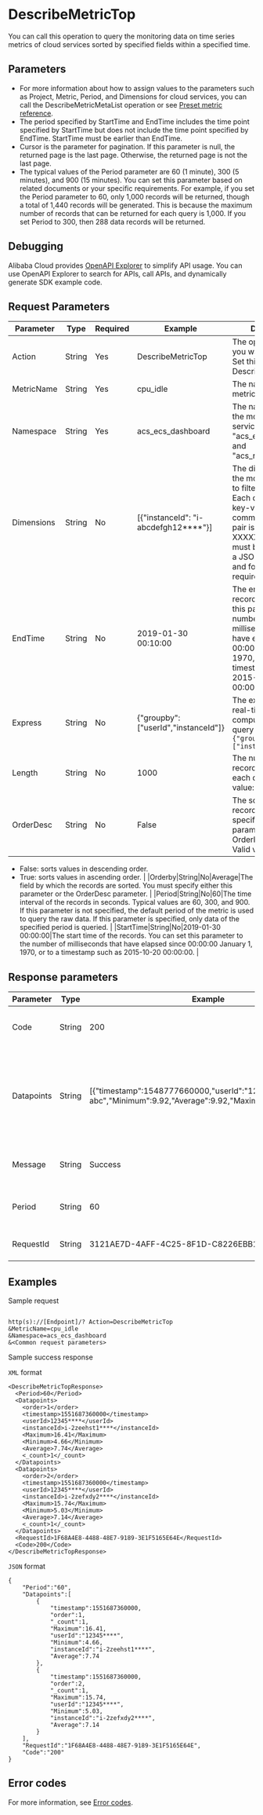 # DescribeMetricTop

You can call this operation to query the monitoring data on time series metrics of cloud services sorted by specified fields within a specified time.

## Parameters

-   For more information about how to assign values to the parameters such as Project, Metric, Period, and Dimensions for cloud services, you can call the DescribeMetricMetaList operation or see [Preset metric reference](~~28619~~).
-   The period specified by StartTime and EndTime includes the time point specified by StartTime but does not include the time point specified by EndTime. StartTime must be earlier than EndTime.
-   Cursor is the parameter for pagination. If this parameter is null, the returned page is the last page. Otherwise, the returned page is not the last page.
-   The typical values of the Period parameter are 60 \(1 minute\), 300 \(5 minutes\), and 900 \(15 minutes\). You can set this parameter based on related documents or your specific requirements. For example, if you set the Period parameter to 60, only 1,000 records will be returned, though a total of 1,440 records will be generated. This is because the maximum number of records that can be returned for each query is 1,000. If you set Period to 300, then 288 data records will be returned.

## Debugging

Alibaba Cloud provides [OpenAPI Explorer](https://api.aliyun.com/#product=Cms&api=DescribeMetricTop) to simplify API usage. You can use OpenAPI Explorer to search for APIs, call APIs, and dynamically generate SDK example code.

## Request Parameters

|Parameter|Type|Required|Example|Description|
|---------|----|--------|-------|-----------|
|Action|String|Yes|DescribeMetricTop|The operation that you want to perform. Set this parameter to DescribeMetricTop. |
|MetricName|String|Yes|cpu\_idle|The name of the metric. |
|Namespace|String|Yes|acs\_ecs\_dashboard|The namespace of the monitored service, for example, "acs\_ecs\_dashboard" and "acs\_rds\_dashboard". |
|Dimensions|String|No|\[\{"instanceId": "i-abcdefgh12\*\*\*\*"\}\]|The dimensions of the monitored metrics to filter the records. Each dimension is a key-value pair. The common key-value pair is instanceId: XXXXXX. Dimensions must be organized in a JSON array string, and follow the required order. |
|EndTime|String|No|2019-01-30 00:10:00|The end time of the records. You can set this parameter to the number of milliseconds that have elapsed since 00:00:00 January 1, 1970, or to a timestamp such as 2015-10-20 00:00:00. |
|Express|String|No|\{"groupby":\["userId","instanceId"\]\}|The expression for real-time computation on the query results, such as `{"groupby":["instanceId"]}` |
|Length|String|No|1000|The number of records returned by each query. Default value: 1000. |
|OrderDesc|String|No|False|The sorting order of records. You must specify either this parameter or the Orderby parameter. Valid values:

 -   False: sorts values in descending order.
-   True: sorts values in ascending order. |
|Orderby|String|No|Average|The field by which the records are sorted. You must specify either this parameter or the OrderDesc parameter. |
|Period|String|No|60|The time interval of the records in seconds. Typical values are 60, 300, and 900. If this parameter is not specified, the default period of the metric is used to query the raw data. If this parameter is specified, only data of the specified period is queried. |
|StartTime|String|No|2019-01-30 00:00:00|The start time of the records. You can set this parameter to the number of milliseconds that have elapsed since 00:00:00 January 1, 1970, or to a timestamp such as 2015-10-20 00:00:00. |

## Response parameters

|Parameter|Type|Example|Description|
|---------|----|-------|-----------|
|Code|String|200|The status code. A value of 200 indicates that the call is successful. |
|Datapoints|String|\[\{"timestamp":1548777660000,"userId":"123","instanceId":"i-abc","Minimum":9.92,"Average":9.92,"Maximum":9.92\}\]|The list of monitoring data in the following format:`{ "timestamp": 1490164200000, "Maximum": 100, "userId": "123456789876****", "Minimum": 4.55, "instanceId": "i-bp18abl200xk9599****", "Average": 93.84 }` |
|Message|String|Success|The error message. No message is returned when the status code is 200. |
|Period|String|60|The time interval of the records in seconds. Typical values are 60, 300, and 900. |
|RequestId|String|3121AE7D-4AFF-4C25-8F1D-C8226EBB1F42|The ID of the request, which can be used for troubleshooting. |

## Examples

Sample request

```

http(s)://[Endpoint]/? Action=DescribeMetricTop
&MetricName=cpu_idle
&Namespace=acs_ecs_dashboard
&<Common request parameters>

```

Sample success response

`XML` format

```
<DescribeMetricTopResponse>
  <Period>60</Period>
  <Datapoints>
    <order>1</order>
    <timestamp>1551687360000</timestamp>
    <userId>12345****</userId>
    <instanceId>i-2zeehst1****</instanceId>
    <Maximum>16.41</Maximum>
    <Minimum>4.66</Minimum>
    <Average>7.74</Average>
    <_count>1</_count>
  </Datapoints>
  <Datapoints>
    <order>2</order>
    <timestamp>1551687360000</timestamp>
    <userId>12345****</userId>
    <instanceId>i-2zefxdy2****</instanceId>
    <Maximum>15.74</Maximum>
    <Minimum>5.03</Minimum>
    <Average>7.14</Average>
    <_count>1</_count>
  </Datapoints>
  <RequestId>1F68A4E8-4488-48E7-9189-3E1F5165E64E</RequestId>
  <Code>200</Code>
</DescribeMetricTopResponse>

```

`JSON` format

```
{
	"Period":"60",
	"Datapoints":[
		{
			"timestamp":1551687360000,
			"order":1,
			"_count":1,
			"Maximum":16.41,
			"userId":"12345****",
			"Minimum":4.66,
			"instanceId":"i-2zeehst1****",
			"Average":7.74
		},
		{
			"timestamp":1551687360000,
			"order":2,
			"_count":1,
			"Maximum":15.74,
			"userId":"12345****",
			"Minimum":5.03,
			"instanceId":"i-2zefxdy2****",
			"Average":7.14
		}
	],
	"RequestId":"1F68A4E8-4488-48E7-9189-3E1F5165E64E",
	"Code":"200"
}
```

## Error codes

For more information, see [Error codes](https://error-center.alibabacloud.com/status/product/Cms).

